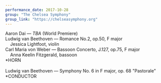 ```yaml
---
performance_date: 2017-10-28
group: "The Chelsea Symphony"
group_link: "https://chelseasymphony.org"
---
```

Aaron Dai — _TBA_ (World Premiere)<br/>
Ludwig van Beethoven — Romance No.2, op.50, F major<br/>
&nbsp;&nbsp;&nbsp;&nbsp;Jessica Lightfoot, violin<br/>
Carl Maria von Weber — Bassoon Concerto, J.127, op.75, F major<br/>
&nbsp;&nbsp;&nbsp;&nbsp;Anna Keelin Fitzgerald, bassoon<br/>
*HORN<br/>
<br/>
Ludwig van Beethoven — Symphony No. 6 in F major, op. 68 "Pastorale"<br/>
*CONDUCTOR



